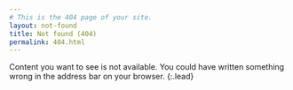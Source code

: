 ```yaml
---
# This is the 404 page of your site.
layout: not-found
title: Not found (404)
permalink: 404.html
---
```


Content you want to see is not available. You could have written something wrong in the address bar on your browser.
{:.lead}
